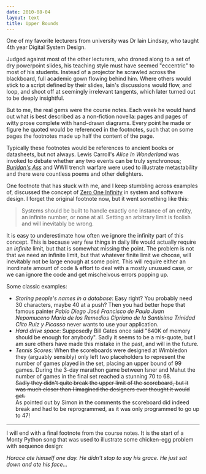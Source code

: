 ```yaml
---
date: 2010-08-04
layout: text
title: Upper Bounds
---
```


One of my favorite lecturers from university was Dr Iain Lindsay, who taught 4th year Digital System Design. 

Judged against most of the other lecturers, who droned along to a set of dry powerpoint slides, his teaching style must have seemed "eccentric" to most of his students. Instead of a projector he scrawled across the blackboard, full academic gown flowing behind him. Where others would stick to a script defined by their slides, Iain's discussions would flow, and loop, and shoot off at seemingly irrelevant tangents, which later turned out to be deeply insightful. 

But to me, the real gems were the course notes. Each week he would hand out what is best described as a non-fiction novella: pages and pages of witty prose complete with hand-drawn diagrams. Every point he made or figure he quoted would be referenced in the footnotes, such that on some pages the footnotes made up half the content of the page. 

Typically these footnotes would be references to ancient books or datasheets, but not always. Lewis Carroll's _Alice In Wonderland_ was invoked to debate whether any two events can be truly synchronous; _[Buridan's Ass](http://en.wikipedia.org/wiki/Buridan's_ass)_ and WWII trench warfare were used to illustrate metastability and there were countless poems and other delighters.

One footnote that has stuck with me, and I keep stumbling across examples of, discussed the concept of [Zero One Infinity](http://en.wikipedia.org/wiki/Zero_One_Infinity) in system and software design. I forget the original footnote now, but it went something like this:

> Systems should be built to handle exactly one instance of an entity, an infinite number, or none at all. Setting an arbitrary limit is foolish and will inevitably be wrong.

It is easy to underestimate how often we ignore the infinity part of this concept. This is because very few things in daily life would actually require an _infinite_ limit, but that is somewhat missing the point. The problem is not that we need an infinite limit, but that whatever finite limit we choose, will inevitably not be large enough at some point. This will require either an inordinate amount of code & effort to deal with a mostly unusued case, or we can ignore the code and get mischeivous errors popping up.

Some classic examples:

* *Storing people's names in a database*: Easy right? You probably need 30 characters, maybe 40 at a push? Then you had better hope that famous painter _Pablo Diego José Francisco de Paula Juan Nepomuceno María de los Remedios Cipriano de la Santísima Trinidad Clito Ruiz y Picasso_ never wants to use your application.
* *Hard drive space*: Supposedly Bill Gates once said "640K of memory should be enough for anybody". Sadly it seems to be a mis-quote, but I am sure others have made this mistake in the past, and will in the future.
* *Tennis Scores*: When the scoreboards were designed at Wimbledon they (arguably sensibly) only left two placeholders to represent the number of games played in the set, placing an upper bound of 99 games. During the 3-day marathon game between Isner and Mahut the number of games in the final set reached a stunning 70 to 68. <br/><strike>Sadly they didn't quite break the upper limit of the scoreboard, but it was much closer than I imagined the designers ever thought it would get.</strike><br/>As pointed out by Simon in the comments the scoreboard did indeed break and had to be reprogrammed, as it was only programmed to go up to 47!

---
I will end with a final footnote from the course notes. It is the start of a Monty Python song that was used to illustrate some chicken-egg problem with sequence design:

_Horace ate himself one day. He didn't stop to say his grace. He just sat down and ate his face..._





